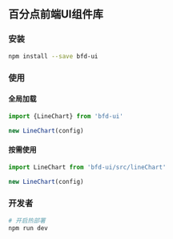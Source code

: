 ## 百分点前端UI组件库

### 安装

```sh
npm install --save bfd-ui
```

### 使用

#### 全局加载

```javascript
import {LineChart} from 'bfd-ui'

new LineChart(config)
```

#### 按需使用

```javascript
import LineChart from 'bfd-ui/src/lineChart'

new LineChart(config)
```

### 开发者

```sh
# 开启热部署
npm run dev
```